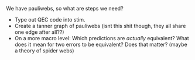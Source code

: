We have pauliwebs, so what are steps we need?
- Type out QEC code into stim.
- Create a tanner graph of pauliwebs (isnt this shit though, they all share one edge after all??)
- On a more macro level: Which predictions are *actually* equivalent? What does it mean for two errors to be equivalent? Does that matter? (maybe a theory of spider webs)

